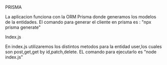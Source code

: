 PRISMA

La aplicacion funciona con la ORM Prisma donde generamos los modelos de la entidades.
El comando para generar el cliente en prisma es : "npx prisma generate"

Index.js

En index.js utilizaremos los distintos metodos para la entidad user,los cuales son post,get,get by id,patch,delete.
EL comando para ejecutarlo es "node index.js"


